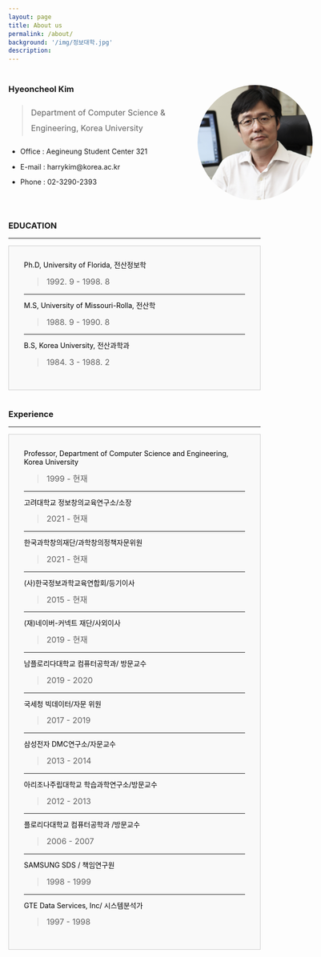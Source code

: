 ```yaml
---
layout: page
title: About us
permalink: /about/
background: '/img/정보대학.jpg'
description: 
---
```


<style>
    div {
    
    }
    div.left {
        width: 75%;
        height : 280px;
        float: left;
        line-height : 220%;
    }
    div.right {
        width: 25%;
        height : 280px;
        float: right;
    }
    div.main {
        width : 100%;
        float : left;
        line-height : 120%;
    }
    div.profilebox {
     width: 230px;
     height: 230px; 
     border-radius: 70%;
     overflow: hidden;
     margin-top : 30px
    }
    div.mainbox{    
     background-color: rgba( 0, 0, 0, 0.015 ); 
     color : #000000; 
     border: 1px solid #CCCCCC; 
     margin-bottom : 40px;
     padding : 30px;
    }
    img.profile {
     width: 100%;
     height: 100%;
     object-fit: cover;
    }
    blockquote{
        font-size: 16px;
    }
    img {
     width: 100%;
     object-fit: contain;
    }
</style>
<div class = "main">
    <div class = "left">
        <h3>Hyeoncheol Kim</h3>
        <blockquote>
        Department of Computer Science & Engineering, Korea University<br>
        </blockquote>
        <ul>
            <li>Office : Aegineung Student Center 321</li>
            <li>E-mail : harrykim@korea.ac.kr</li>
            <li>Phone : 02-3290-2393</li>
        </ul>
    </div>
    <div class = "right">
        <div class = "profilebox">
            <img class = "profile" src="/img/professor.jpg" />
        </div>
    </div>
    <div class = "main">
        <h3>EDUCATION</h3>
        <hr />
        <div class="mainbox">
                Ph.D, University of Florida, 전산정보학<br>
                <blockquote>1992. 9 - 1998. 8</blockquote>
                <hr>
                M.S, University of Missouri-Rolla, 전산학<br>
                <blockquote>1988. 9 - 1990. 8</blockquote>
                <hr>
                B.S, Korea University, 전산과학과<br>
                <blockquote>1984. 3 - 1988. 2</blockquote>
        </div>
        <h3>Experience</h3>
        <hr />
        <div class="mainbox">
                Professor, Department of Computer Science and Engineering, Korea University<br>
                <!--구분선-->
                <blockquote>1999 - 현재</blockquote>
                <hr>
                <!--구분선-->
                고려대학교 정보창의교육연구소/소장<br>
                <blockquote>2021 - 현재</blockquote>
                <hr>
                한국과학창의재단/과학창의정책자문위원<br>
                <blockquote>2021 - 현재</blockquote>
                <hr>
                <!--구분선-->
                (사)한국정보과학교육연합회/등기이사<br>
                <blockquote>2015 - 현재</blockquote>
                <hr>
                <!--구분선-->
                (재)네이버-커넥트 재단/사외이사<br>
                <blockquote>2019 - 현재</blockquote>
                <hr>
                <!--구분선-->
                남플로리다대학교 컴퓨터공학과/ 방문교수<br>
                <blockquote>2019 - 2020</blockquote>
                <hr>
                <!--구분선-->
                국세청 빅데이터/자문 위원<br>
                <blockquote>2017 - 2019</blockquote>
                <hr>
                <!--구분선-->
                삼성전자 DMC연구소/자문교수<br>
                <blockquote>2013 - 2014</blockquote>
                <hr>
                <!--구분선-->
               아리조나주립대학교 학습과학연구소/방문교수<br>
                <blockquote>2012 - 2013</blockquote>
                <hr>
                <!--구분선-->
                플로리다대학교 컴퓨터공학과 /방문교수<br>
                <blockquote>2006 - 2007</blockquote>
                <hr>
                <!--구분선-->
                SAMSUNG SDS / 책임연구원<br>
                <blockquote>1998 - 1999</blockquote>
                <hr>
                <!--구분선-->
                GTE Data Services, Inc/ 시스템분석가<br>
                <blockquote>1997 - 1998</blockquote>
                <!--구분선-->
        </div>
    </div>
</div>

    

